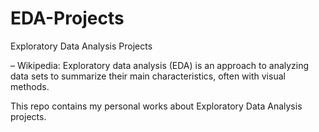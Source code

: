 # EDA-Projects
Exploratory Data Analysis Projects

– Wikipedia: Exploratory data analysis (EDA) is an approach to analyzing data sets to summarize their main characteristics, often with visual methods.


This repo contains my personal works about Exploratory Data Analysis projects.
